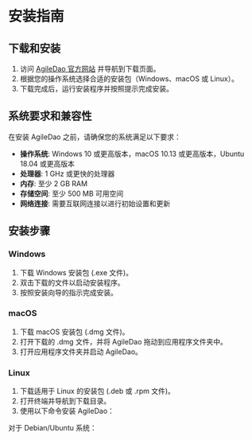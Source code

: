 # 安装指南

## 下载和安装

1. 访问 [AgileDao 官方网站](https://www.agiledao.com) 并导航到下载页面。
2. 根据您的操作系统选择合适的安装包（Windows、macOS 或 Linux）。
3. 下载完成后，运行安装程序并按照提示完成安装。

## 系统要求和兼容性

在安装 AgileDao 之前，请确保您的系统满足以下要求：

- **操作系统**: Windows 10 或更高版本，macOS 10.13 或更高版本，Ubuntu 18.04 或更高版本
- **处理器**: 1 GHz 或更快的处理器
- **内存**: 至少 2 GB RAM
- **存储空间**: 至少 500 MB 可用空间
- **网络连接**: 需要互联网连接以进行初始设置和更新

## 安装步骤

### Windows

1. 下载 Windows 安装包 (.exe 文件)。
2. 双击下载的文件以启动安装程序。
3. 按照安装向导的指示完成安装。

### macOS

1. 下载 macOS 安装包 (.dmg 文件)。
2. 打开下载的 .dmg 文件，并将 AgileDao 拖动到应用程序文件夹中。
3. 打开应用程序文件夹并启动 AgileDao。

### Linux

1. 下载适用于 Linux 的安装包 (.deb 或 .rpm 文件)。
2. 打开终端并导航到下载目录。
3. 使用以下命令安装 AgileDao：

对于 Debian/Ubuntu 系统：
